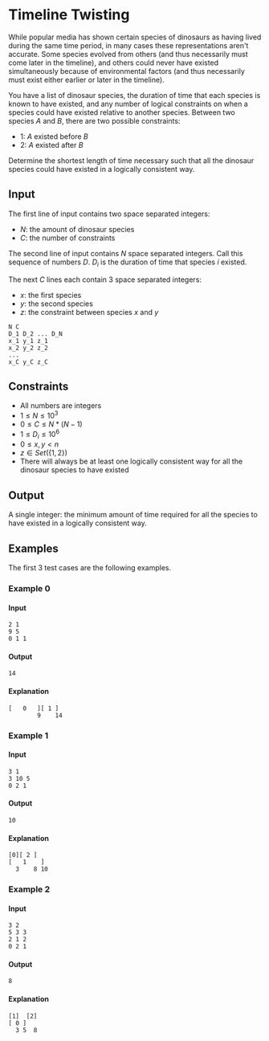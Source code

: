 # Timeline Twisting

While popular media has shown certain species of dinosaurs as having lived during the same time period, in many cases these representations aren't accurate. Some species evolved from others (and thus necessarily must come later in the timeline), and others could never have existed simultaneously because of environmental factors (and thus necessarily must exist either earlier or later in the timeline).

You have a list of dinosaur species, the duration of time that each species is known to have existed, and any number of logical constraints on when a species could have existed relative to another species. Between two species $A$ and $B$, there are two possible constraints:

* $1$: $A$ existed before $B$
* $2$: $A$ existed after $B$

Determine the shortest length of time necessary such that all the dinosaur species could have existed in a logically consistent way.


## Input
The first line of input contains two space separated integers:

* $N$: the amount of dinosaur species
* $C$: the number of constraints

The second line of input contains $N$ space separated integers. Call this sequence of numbers $D$. $D_i$ is the duration of time that species $i$ existed.

The next $C$ lines each contain 3 space separated integers:

* $x$: the first species
* $y$: the second species
* $z$: the constraint between species $x$ and $y$

```
N C
D_1 D_2 ... D_N
x_1 y_1 z_1
x_2 y_2 z_2
...
x_C y_C z_C
```

## Constraints
* All numbers are integers
* $1 \leq N \leq 10^3$
* $0 \leq C \leq N * (N - 1)$
* $1 \leq D_i \leq 10^6$
* $0 \leq x, y < n$
* $z \in Set(\{1, 2\})$
* There will always be at least one logically consistent way for all the dinosaur species to have existed

## Output
A single integer: the minimum amount of time required for all the species to have existed in a logically consistent way.


## Examples
The first 3 test cases are the following examples.

### Example 0
#### Input
```
2 1
9 5
0 1 1
```

#### Output
```
14
```

#### Explanation
```
[   0   ][ 1 ]
        9    14
```


### Example 1
#### Input
```
3 1
3 10 5
0 2 1
```

#### Output
```
10
```

#### Explanation
```
[0][ 2 ]
[   1    ]
  3    8 10
```

### Example 2
#### Input
```
3 2
5 3 3
2 1 2
0 2 1
```

#### Output
```
8
```

#### Explanation
```
[1]  [2]
[ 0 ]
  3 5  8
```
